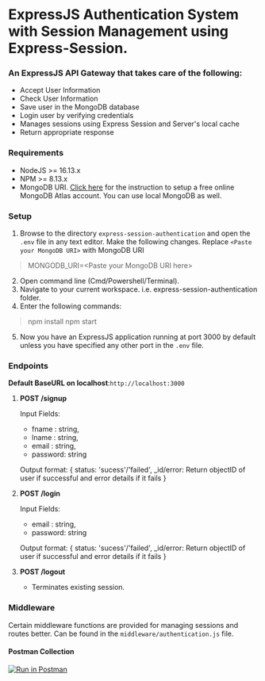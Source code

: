 # ExpressJS  Authentication System with Session Management using  Express-Session.

### An ExpressJS API Gateway that takes care of the following:

- Accept User Information
- Check User Information
- Save user in the MongoDB database
- Login user by verifying credentials
- Manages sessions using Express Session and Server's local cache
- Return appropriate response

### Requirements
- NodeJS >= 16.13.x
- NPM >= 8.13.x
- MongoDB URI. [Click here](https://www.mongodb.com/docs/guides/atlas/connection-string/) for the instruction to setup a free online MongoDB Atlas account. You can use local MongoDB as well.

### Setup
1. Browse to the directory `express-session-authentication` and open the `.env` file in any text editor. Make the following changes. Replace `<Paste your MongoDB URI>` with MongoDB URI 

> MONGODB_URI=\<Paste your MongoDB URI here> 

2. Open command line (Cmd/Powershell/Terminal).
3. Navigate to your current workspace. i.e. express-session-authentication folder.
4. Enter the following commands:
> npm install
> npm start
5. Now you have an ExpressJS application running at port 3000 by default unless you have specified any other port in the `.env` file.


### Endpoints

**Default BaseURL on localhost**:`http://localhost:3000`

1. **POST /signup**

    Input Fields:
    - fname : string,
    - lname : string,
    - email : string,
    - password: string
    
    Output format:
    {
        status: 'sucess'/'failed',
        _id/error: Return objectID of user if successful and error details if it fails
    }


2. **POST /login**
    
    Input Fields:
    - email : string,
    - password: string
    
    Output format:
    {
        status: 'sucess'/'failed',
        _id/error: Return objectID of user if successful and error details if it fails
    }

3. **POST /logout**
    - Terminates existing session.


### Middleware

Certain middleware functions are provided for managing sessions and routes better. Can be found in the `middleware/authentication.js` file.



#### Postman Collection

[![Run in Postman](https://run.pstmn.io/button.svg)](https://app.getpostman.com/run-collection/11043007-85fcff50-ec5f-4ab0-8102-41e18ac2c3c0?action=collection%2Ffork&collection-url=entityId%3D11043007-85fcff50-ec5f-4ab0-8102-41e18ac2c3c0%26entityType%3Dcollection%26workspaceId%3D2d9beaf4-8093-416d-98fb-e5b8bffe85ce)

